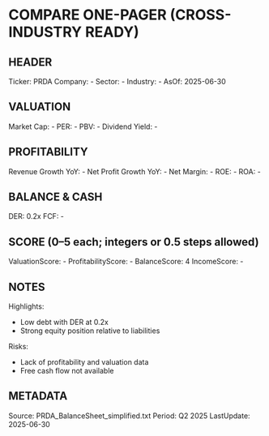 # COMPARE ONE-PAGER (CROSS-INDUSTRY READY)

## HEADER
Ticker: PRDA
Company: -
Sector: -
Industry: -
AsOf: 2025-06-30

## VALUATION
Market Cap: -
PER: -
PBV: -
Dividend Yield: -

## PROFITABILITY
Revenue Growth YoY: -
Net Profit Growth YoY: -
Net Margin: -
ROE: -
ROA: -

## BALANCE & CASH
DER: 0.2x
FCF: -

## SCORE (0–5 each; integers or 0.5 steps allowed)
ValuationScore: -
ProfitabilityScore: -
BalanceScore: 4
IncomeScore: -

## NOTES
Highlights:
- Low debt with DER at 0.2x
- Strong equity position relative to liabilities

Risks:
- Lack of profitability and valuation data
- Free cash flow not available

## METADATA
Source: PRDA_BalanceSheet_simplified.txt
Period: Q2 2025
LastUpdate: 2025-06-30